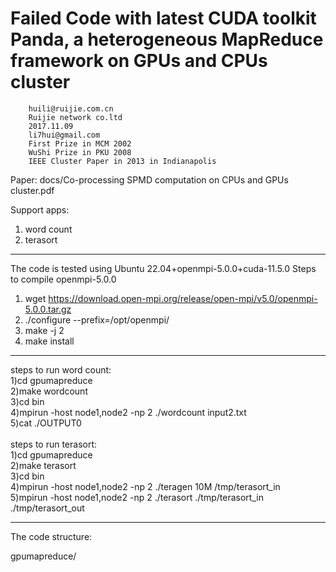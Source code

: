 Failed Code with latest CUDA toolkit
Panda, a heterogeneous MapReduce framework on GPUs and CPUs cluster
=================================================================
		huili@ruijie.com.cn
		Ruijie network co.ltd
		2017.11.09
  		li7hui@gmail.com
		First Prize in MCM 2002
		WuShi Prize in PKU 2008
		IEEE Cluster Paper in 2013 in Indianapolis

Paper: docs/Co-processing SPMD computation on CPUs and GPUs cluster.pdf

Support apps:
1) word count
2) terasort

-----------------------------------------------------------------
The code is tested using Ubuntu 22.04+openmpi-5.0.0+cuda-11.5.0 
Steps to compile openmpi-5.0.0
1) wget https://download.open-mpi.org/release/open-mpi/v5.0/openmpi-5.0.0.tar.gz
2) ./configure --prefix=/opt/openmpi/
3) make -j 2
4) make install
-----------------------------------------------------------------
steps to run word count:<br>
    1)cd gpumapreduce<br>
	2)make wordcount<br>
	3)cd bin<br>
	4)mpirun -host node1,node2 -np 2 ./wordcount input2.txt<br>
	5)cat ./OUTPUT0<br>
<br>
steps to run terasort:<br>
	1)cd gpumapreduce<br>
	2)make terasort<br>
	3)cd bin<br>
	4)mpirun -host node1,node2 -np 2 ./teragen 10M /tmp/terasort_in<br>
	5)mpirun -host node1,node2 -np 2 ./terasort ./tmp/terasort_in ./tmp/terasort_out<br>

------------------------------------------------------------------
The code structure:<br>

gpumapreduce/<br>
<br>
